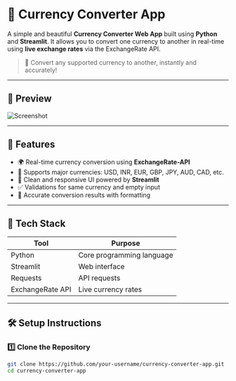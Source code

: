 # 💱 Currency Converter App

A simple and beautiful **Currency Converter Web App** built using **Python** and **Streamlit**. It allows you to convert one currency to another in real-time using **live exchange rates** via the ExchangeRate API.

> 🔄 Convert any supported currency to another, instantly and accurately!

---

## 📸 Preview

![Screenshot](screenshot.png)

---

## 🚀 Features

- 🌍 Real-time currency conversion using **ExchangeRate-API**
- 💸 Supports major currencies: USD, INR, EUR, GBP, JPY, AUD, CAD, etc.
- 💅 Clean and responsive UI powered by **Streamlit**
- ✅ Validations for same currency and empty input
- 🎯 Accurate conversion results with formatting

---

## 🧰 Tech Stack

| Tool         | Purpose                  |
|--------------|---------------------------|
| Python       | Core programming language |
| Streamlit    | Web interface             |
| Requests     | API requests              |
| ExchangeRate API | Live currency rates   |

---

## 🛠️ Setup Instructions

### 1️⃣ Clone the Repository

```bash
git clone https://github.com/your-username/currency-converter-app.git
cd currency-converter-app
